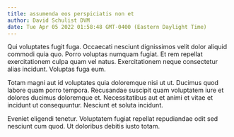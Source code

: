 ```yaml
---
title: assumenda eos perspiciatis non et
author: David Schulist DVM
date: Tue Apr 05 2022 01:58:48 GMT-0400 (Eastern Daylight Time)
---
```

Qui voluptates fugit fuga. Occaecati nesciunt dignissimos velit dolor aliquid commodi quia quo. Porro voluptas numquam fugiat. Et rem repellat exercitationem culpa quam vel natus. Exercitationem neque consectetur alias incidunt. Voluptas fuga eum.

 Totam magni aut id voluptates quia doloremque nisi ut ut. Ducimus quod labore quam porro tempora. Recusandae suscipit quam voluptatem iure et dolores ducimus doloremque et. Necessitatibus aut et animi et vitae et incidunt ut consequuntur. Nesciunt et soluta incidunt.

 Eveniet eligendi tenetur. Voluptatem fugiat repellat repudiandae odit sed nesciunt cum quod. Ut doloribus debitis iusto totam.